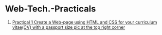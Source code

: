 # Web-Tech.-Practicals

1. [Practical 1 Create a Web-page using HTML and CSS for your curriculum vitae(CV) with a passport size pic at the top right corner ](https://github.com/Ankita16447/Web-Tech.-Practicals/tree/main/Practical%201)
